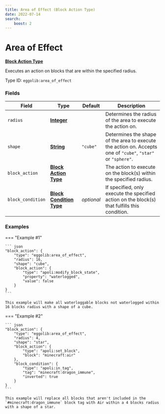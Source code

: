 ```yaml
---
title: Area of Effect (Block Action Type)
date: 2022-07-14
search:
    boost: 2
---
```


#   Area of Effect

**[Block Action Type]**

Executes an action on blocks that are within the specified radius.

Type ID: `eggolib:area_of_effect`


### Fields

Field | Type | Default | Description
------|------|---------|------------
`radius` | **[Integer]** | | Determines the radius of the area to execute the action on.
`shape` | **[String]** | `"cube"` | Determines the shape of the area to execute the action on. Accepts one of `"cube"`, `"star"` or `"sphere"`.
`block_action` | **[Block Action Type]** | | The action to execute on the block(s) within the specified radius.
`block_condition` | **[Block Condition Type]** | *optional* | If specified, only execute the specified action on the block(s) that fulfills this condition.


### Examples

=== "Example #1"

    ``` json
    "block_action": {
        "type": "eggolib:area_of_effect",
        "radius": 16,
        "shape": "cube",
        "block_action": {
            "type": "apoli:modify_block_state",
            "property": "waterlogged",
            "value": false
        }
    }
    ```

    This example will make all waterloggable blocks not waterlogged within 16 blocks radius with a shape of a cube.


=== "Example #2"

    ``` json
    "block_action": {
        "type": "eggolib:area_of_effect",
        "radius": 4,
        "shape": "star",
        "block_action": {
            "type": "apoli:set_block",
            "block": "minecraft:air"
        },
        "block_condition": {
            "type": "apoli:in_tag",
            "tag": "minecraft:dragon_immune",
            "inverted": true
        }
    }
    ```

    This example will replace all blocks that aren't included in the `#minecraft:dragon_immune` block tag with Air within a 4 blocks radius with a shape of a star.



[Block Action Type]: ../block_action_types.md
[Integer]: https://origins.readthedocs.io/en/latest/types/data_types/integer
[String]: https://origins.readthedocs.io/en/latest/types/data_types/string
[Block Condition Type]: ../block_condition_types.md
